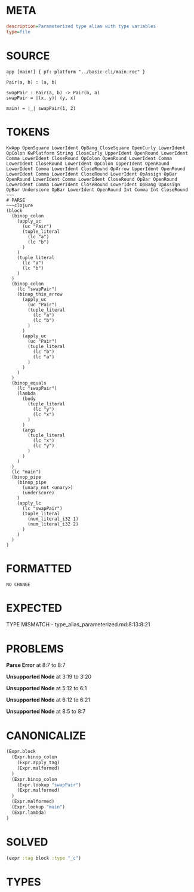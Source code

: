 # META
~~~ini
description=Parameterized type alias with type variables
type=file
~~~
# SOURCE
~~~roc
app [main!] { pf: platform "../basic-cli/main.roc" }

Pair(a, b) : (a, b)

swapPair : Pair(a, b) -> Pair(b, a)
swapPair = |(x, y)| (y, x)

main! = |_| swapPair(1, 2)
~~~
# TOKENS
~~~text
KwApp OpenSquare LowerIdent OpBang CloseSquare OpenCurly LowerIdent OpColon KwPlatform String CloseCurly UpperIdent OpenRound LowerIdent Comma LowerIdent CloseRound OpColon OpenRound LowerIdent Comma LowerIdent CloseRound LowerIdent OpColon UpperIdent OpenRound LowerIdent Comma LowerIdent CloseRound OpArrow UpperIdent OpenRound LowerIdent Comma LowerIdent CloseRound LowerIdent OpAssign OpBar OpenRound LowerIdent Comma LowerIdent CloseRound OpBar OpenRound LowerIdent Comma LowerIdent CloseRound LowerIdent OpBang OpAssign OpBar Underscore OpBar LowerIdent OpenRound Int Comma Int CloseRound ~~~
# PARSE
~~~clojure
(block
  (binop_colon
    (apply_uc
      (uc "Pair")
      (tuple_literal
        (lc "a")
        (lc "b")
      )
    )
    (tuple_literal
      (lc "a")
      (lc "b")
    )
  )
  (binop_colon
    (lc "swapPair")
    (binop_thin_arrow
      (apply_uc
        (uc "Pair")
        (tuple_literal
          (lc "a")
          (lc "b")
        )
      )
      (apply_uc
        (uc "Pair")
        (tuple_literal
          (lc "b")
          (lc "a")
        )
      )
    )
  )
  (binop_equals
    (lc "swapPair")
    (lambda
      (body
        (tuple_literal
          (lc "y")
          (lc "x")
        )
      )
      (args
        (tuple_literal
          (lc "x")
          (lc "y")
        )
      )
    )
  )
  (lc "main")
  (binop_pipe
    (binop_pipe
      (unary_not <unary>)
      (underscore)
    )
    (apply_lc
      (lc "swapPair")
      (tuple_literal
        (num_literal_i32 1)
        (num_literal_i32 2)
      )
    )
  )
)
~~~
# FORMATTED
~~~roc
NO CHANGE
~~~
# EXPECTED
TYPE MISMATCH - type_alias_parameterized.md:8:13:8:21
# PROBLEMS
**Parse Error**
at 8:7 to 8:7

**Unsupported Node**
at 3:19 to 3:20

**Unsupported Node**
at 5:12 to 6:1

**Unsupported Node**
at 6:12 to 6:21

**Unsupported Node**
at 8:5 to 8:7

# CANONICALIZE
~~~clojure
(Expr.block
  (Expr.binop_colon
    (Expr.apply_tag)
    (Expr.malformed)
  )
  (Expr.binop_colon
    (Expr.lookup "swapPair")
    (Expr.malformed)
  )
  (Expr.malformed)
  (Expr.lookup "main")
  (Expr.lambda)
)
~~~
# SOLVED
~~~clojure
(expr :tag block :type "_c")
~~~
# TYPES
~~~roc
~~~
